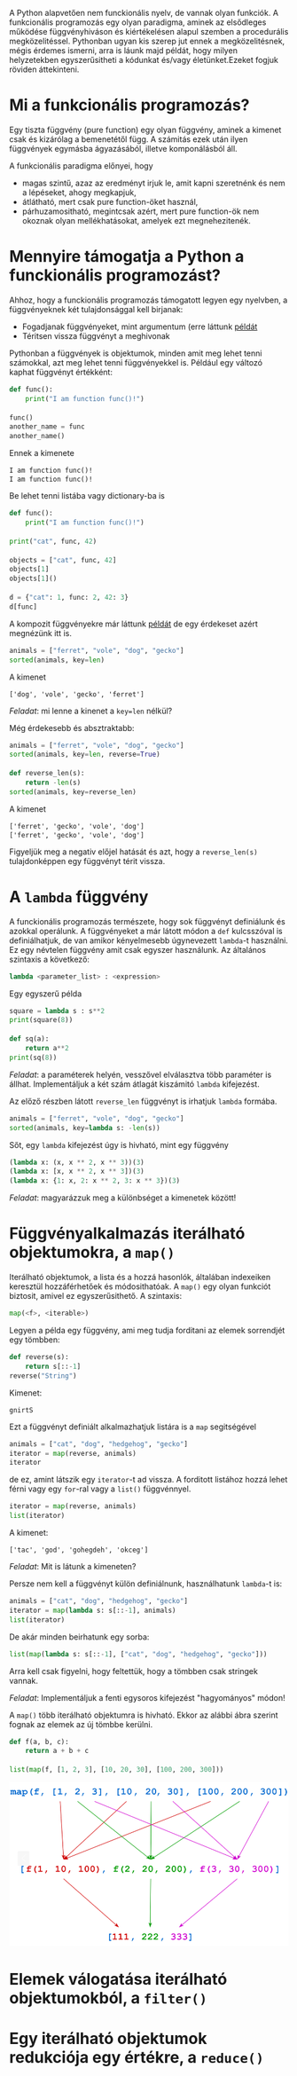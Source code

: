 A Python alapvetően nem funckionális nyelv, de vannak olyan funkciók. A funkcionális programozás egy
olyan paradigma, aminek az elsődleges működése függvényhiváson és kiértékelésen alapul szemben a 
procedurális megközelitéssel. Pythonban ugyan kis szerep jut ennek a megközelitésnek, mégis érdemes 
ismerni, arra is láunk majd példát, hogy milyen helyzetekben egyszerűsitheti a kódunkat és/vagy 
életünket.Ezeket fogjuk röviden áttekinteni.

# Mi a funkcionális programozás?

Egy tiszta függvény (pure function) egy olyan függvény, aminek a kimenet csak és kizárólag a bemenetétől
függ. A számitás ezek után ilyen függvények egymásba ágyazásából, illetve komponálásból áll.

A funkcionális paradigma előnyei, hogy
- magas szintű, azaz az eredményt irjuk le, amit kapni szeretnénk és nem a lépéseket, ahogy megkapjuk,
- átlátható, mert csak pure function-öket használ,
- párhuzamositható, megintcsak azért, mert pure function-ök nem okoznak olyan mellékhatásokat, amelyek ezt megnehezitenék.

# Mennyire támogatja a Python a funckionális programozást?

Ahhoz, hogy a funckionális programozás támogatott legyen egy nyelvben, a függvényeknek két tulajdonsággal
kell birjanak:
- Fogadjanak függvényeket, mint argumentum (erre láttunk [példát](https://github.com/sandor-lokos/szkriptnyelvek_docs/blob/main/functions.md#függvény-mint-argumentum)
- Téritsen vissza függvényt a meghivonak

Pythonban a függvények is objektumok, minden amit meg lehet tenni számokkal, azt meg lehet tenni függvényekkel is.
Például egy változó kaphat függvényt értékként:
```python
def func():
	print("I am function func()!")

func()
another_name = func
another_name()
```
Ennek a kimenete
```
I am function func()!
I am function func()!
```
Be lehet tenni listába vagy dictionary-ba is
```python
def func():
	print("I am function func()!")

print("cat", func, 42)

objects = ["cat", func, 42]
objects[1]
objects[1]()

d = {"cat": 1, func: 2, 42: 3}
d[func]
```
A kompozit függvényekre már láttunk [példát](https://github.com/sandor-lokos/szkriptnyelvek_docs/blob/main/functions.md#függvény-mint-argumentum)
de egy érdekeset azért megnézünk itt is.
```python
animals = ["ferret", "vole", "dog", "gecko"]
sorted(animals, key=len)
```
A kimenet
```
['dog', 'vole', 'gecko', 'ferret']
```
*Feladat*: mi lenne a kinenet a `key=len` nélkül?

Még érdekesebb és absztraktabb:
```python
animals = ["ferret", "vole", "dog", "gecko"]
sorted(animals, key=len, reverse=True)

def reverse_len(s):
	return -len(s)
sorted(animals, key=reverse_len)
```
A kimenet
```
['ferret', 'gecko', 'vole', 'dog']
['ferret', 'gecko', 'vole', 'dog']
```
Figyeljük meg a negativ előjel hatását és azt, hogy a `reverse_len(s)` tulajdonképpen egy függvényt 
térit vissza.

# A `lambda` függvény

A funckionális programozás természete, hogy sok függvényt definiálunk és azokkal operálunk. A függvényeket
a már látott módon a `def` kulcsszóval is definiálhatjuk, de van amikor kényelmesebb úgynevezett `lambda`-t
használni. Ez egy névtelen függvény amit csak egyszer használunk. Az általános szintaxis a következő:
```python
lambda <parameter_list> : <expression>
```
Egy egyszerű példa
```python
square = lambda s : s**2
print(square(8))

def sq(a):
	return a**2
print(sq(8))
```
*Feladat*: a paraméterek helyén, vesszővel elválasztva több paraméter is állhat. Implementáljuk a két szám
átlagát kiszámitó `lambda` kifejezést.

Az előző részben látott `reverse_len` függvényt is irhatjuk `lambda` formába.
```python
animals = ["ferret", "vole", "dog", "gecko"]
sorted(animals, key=lambda s: -len(s))
```
Sőt, egy `lambda` kifejezést úgy is hivható, mint egy függvény
```python
(lambda x: (x, x ** 2, x ** 3))(3)
(lambda x: [x, x ** 2, x ** 3])(3)
(lambda x: {1: x, 2: x ** 2, 3: x ** 3})(3)
```
*Feladat*: magyarázzuk meg a különbséget a kimenetek között!


# Függvényalkalmazás iterálható objektumokra, a `map()`

Iterálható objektumok, a lista és a hozzá hasonlók, általában indexeiken keresztül hozzáférhetőek
és módosithatóak. A `map()` egy olyan funkciót biztosit, amivel ez egyszerűsithető. A szintaxis:
```python
map(<f>, <iterable>)
```
Legyen a példa egy függvény, ami meg tudja forditani az elemek sorrendjét egy tömbben:
```python
def reverse(s):
	return s[::-1]
reverse("String")
```
Kimenet:
```
gnirtS
```
Ezt a függvényt definiált alkalmazhatjuk listára is a `map` segitségével
```python
animals = ["cat", "dog", "hedgehog", "gecko"]
iterator = map(reverse, animals)
iterator
```
de ez, amint látszik egy `iterator`-t ad vissza. A forditott listához hozzá lehet férni vagy egy `for`-ral
vagy a `list()` függvénnyel.
```python
iterator = map(reverse, animals)
list(iterator)
```
A kimenet:
```
['tac', 'god', 'gohegdeh', 'okceg']
```
*Feladat*: Mit is látunk a kimeneten?

Persze nem kell a függvényt külön definiálnunk, használhatunk `lambda`-t is:
```python
animals = ["cat", "dog", "hedgehog", "gecko"]
iterator = map(lambda s: s[::-1], animals)
list(iterator)
```

De akár minden beirhatunk egy sorba:
```python
list(map(lambda s: s[::-1], ["cat", "dog", "hedgehog", "gecko"]))
```
Arra kell csak figyelni, hogy feltettük, hogy a tömbben csak stringek vannak.

*Feladat*: Implementáljuk a fenti egysoros kifejezést "hagyományos" módon!

A `map()` több iterálható objektumra is hivható. Ekkor az alábbi ábra szerint fognak az elemek az új
tömbbe kerülni.
```python
def f(a, b, c):
	return a + b + c
	
list(map(f, [1, 2, 3], [10, 20, 30], [100, 200, 300]))
```
![](map_with_multiple_iterable.png)


# Elemek válogatása iterálható objektumokból, a `filter()`

# Egy iterálható objektumok redukciója egy értékre, a `reduce()`